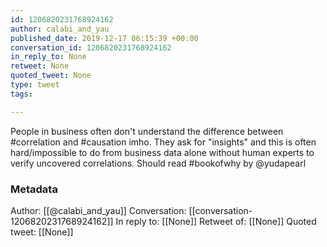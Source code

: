 ```yaml
---
id: 1206820231768924162
author: calabi_and_yau
published_date: 2019-12-17 06:15:39 +00:00
conversation_id: 1206820231768924162
in_reply_to: None
retweet: None
quoted_tweet: None
type: tweet
tags:

---
```


People in business often don't understand the difference between #correlation and #causation imho. They ask for "insights" and this is often hard/impossible to do from business data alone without human experts to verify uncovered correlations. Should read #bookofwhy by @yudapearl

### Metadata

Author: [[@calabi_and_yau]]
Conversation: [[conversation-1206820231768924162]]
In reply to: [[None]]
Retweet of: [[None]]
Quoted tweet: [[None]]
